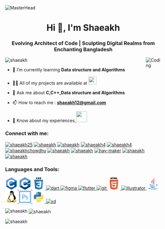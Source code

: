 <div class="center">
  <img src="https://github.com/shaeakh/shaeakh/assets/102303488/0a15e50d-bbe9-4215-b19a-5757a8211b97" alt="MasterHead">
</div>
<h1 align="center">Hi 👋, I'm Shaeakh</h1>
<h3 align="center">Evolving Architect of Code | Sculpting Digital Realms from Enchanting Bangladesh</h3>
<img align="right" alt="Coding" width="50" src="https://github.com/shaeakh/shaeakh/assets/102303488/1f764075-6611-4145-a881-0f4da8fe901a">
<p align="left"> <img src="https://komarev.com/ghpvc/?username=shaeakh&label=Profile%20views&color=0e75b6&style=flat" alt="shaeakh"  width="400"/> </p>

- 🌱 I’m currently learning **Data structure and Algorithms**

- 👨‍💻 All of my projects are available at  <a href="https://github.com/shaeakh?tab=repositories"> <img src="https://github.com/shaeakh/shaeakh/assets/102303488/c3c2d18e-e429-4941-af94-c0880f6c4415" width="26" height = "26" > </a>

- 💬 Ask me about **C,C++,Data structure and Algorithms**

- 📫 How to reach me : **shaeakh12@gmail.com**

- 📄 Know about my experiences<a href="https://www.linkedin.com/in/shaeakh/">
  <img src="https://github.com/shaeakh/shaeakh/assets/102303488/5131095b-29d1-460f-a79e-b6470c5820c8" width="35" height = "35" > </a>

<h3 align="left">Connect with me:</h3>
<p align="left">
<a href="https://twitter.com/shaeakh25" target="blank"><img align="center" src="https://raw.githubusercontent.com/rahuldkjain/github-profile-readme-generator/master/src/images/icons/Social/twitter.svg" alt="shaeakh25" height="30" width="40" /></a>
<a href="https://linkedin.com/in/shaeakh" target="blank"><img align="center" src="https://raw.githubusercontent.com/rahuldkjain/github-profile-readme-generator/master/src/images/icons/Social/linked-in-alt.svg" alt="shaeakh" height="30" width="40" /></a>
<a href="https://stackoverflow.com/users/shaeakh" target="blank"><img align="center" src="https://raw.githubusercontent.com/rahuldkjain/github-profile-readme-generator/master/src/images/icons/Social/stack-overflow.svg" alt="shaeakh" height="30" width="40" /></a>
<a href="https://fb.com/shaeakh4" target="blank"><img align="center" src="https://raw.githubusercontent.com/rahuldkjain/github-profile-readme-generator/master/src/images/icons/Social/facebook.svg" alt="shaeakh4" height="30" width="40" /></a>
<a href="https://instagram.com/shaeakh4" target="blank"><img align="center" src="https://raw.githubusercontent.com/rahuldkjain/github-profile-readme-generator/master/src/images/icons/Social/instagram.svg" alt="shaeakh4" height="30" width="40" /></a>
<a href="https://www.behance.net/shaeakhchowdhu" target="blank"><img align="center" src="https://raw.githubusercontent.com/rahuldkjain/github-profile-readme-generator/master/src/images/icons/Social/behance.svg" alt="shaeakhchowdhu" height="30" width="40" /></a>
<a href="https://www.codechef.com/users/shaeakh" target="blank"><img align="center" src="https://cdn.jsdelivr.net/npm/simple-icons@3.1.0/icons/codechef.svg" alt="shaeakh" height="30" width="40" /></a>
<a href="https://www.hackerrank.com/shaeakh" target="blank"><img align="center" src="https://raw.githubusercontent.com/rahuldkjain/github-profile-readme-generator/master/src/images/icons/Social/hackerrank.svg" alt="shaeakh" height="30" width="40" /></a>
<a href="https://codeforces.com/profile/hay-maker" target="blank"><img align="center" src="https://raw.githubusercontent.com/rahuldkjain/github-profile-readme-generator/master/src/images/icons/Social/codeforces.svg" alt="hay-maker" height="30" width="40" /></a>
<a href="https://www.leetcode.com/shaeakh" target="blank"><img align="center" src="https://raw.githubusercontent.com/rahuldkjain/github-profile-readme-generator/master/src/images/icons/Social/leet-code.svg" alt="shaeakh" height="30" width="40" /></a>
<a href="https://discord.gg/shaeakh" target="blank"><img align="center" src="https://raw.githubusercontent.com/rahuldkjain/github-profile-readme-generator/master/src/images/icons/Social/discord.svg" alt="shaeakh" height="30" width="40" /></a>
</p>

<h3 align="left">Languages and Tools:</h3>
<p align="left"> <a href="https://www.cprogramming.com/" target="_blank" rel="noreferrer"> <img src="https://raw.githubusercontent.com/devicons/devicon/master/icons/c/c-original.svg" alt="c" width="40" height="40"/> </a> <a href="https://www.w3schools.com/cpp/" target="_blank" rel="noreferrer"> <img src="https://raw.githubusercontent.com/devicons/devicon/master/icons/cplusplus/cplusplus-original.svg" alt="cplusplus" width="40" height="40"/> </a> <a href="https://www.w3schools.com/css/" target="_blank" rel="noreferrer"> <img src="https://raw.githubusercontent.com/devicons/devicon/master/icons/css3/css3-original-wordmark.svg" alt="css3" width="40" height="40"/> </a> <a href="https://dart.dev" target="_blank" rel="noreferrer"> <img src="https://www.vectorlogo.zone/logos/dartlang/dartlang-icon.svg" alt="dart" width="40" height="40"/> </a> <a href="https://www.figma.com/" target="_blank" rel="noreferrer"> <img src="https://www.vectorlogo.zone/logos/figma/figma-icon.svg" alt="figma" width="40" height="40"/> </a> <a href="https://flutter.dev" target="_blank" rel="noreferrer"> <img src="https://www.vectorlogo.zone/logos/flutterio/flutterio-icon.svg" alt="flutter" width="40" height="40"/> </a> <a href="https://git-scm.com/" target="_blank" rel="noreferrer"> <img src="https://www.vectorlogo.zone/logos/git-scm/git-scm-icon.svg" alt="git" width="40" height="40"/> </a> <a href="https://www.w3.org/html/" target="_blank" rel="noreferrer"> <img src="https://raw.githubusercontent.com/devicons/devicon/master/icons/html5/html5-original-wordmark.svg" alt="html5" width="40" height="40"/> </a> <a href="https://www.adobe.com/in/products/illustrator.html" target="_blank" rel="noreferrer"> <img src="https://www.vectorlogo.zone/logos/adobe_illustrator/adobe_illustrator-icon.svg" alt="illustrator" width="40" height="40"/> </a> <a href="https://www.java.com" target="_blank" rel="noreferrer"> <img src="https://raw.githubusercontent.com/devicons/devicon/master/icons/java/java-original.svg" alt="java" width="40" height="40"/> </a> <a href="https://www.linux.org/" target="_blank" rel="noreferrer"> <img src="https://raw.githubusercontent.com/devicons/devicon/master/icons/linux/linux-original.svg" alt="linux" width="40" height="40"/> </a> <a href="https://www.photoshop.com/en" target="_blank" rel="noreferrer"> <img src="https://raw.githubusercontent.com/devicons/devicon/master/icons/photoshop/photoshop-line.svg" alt="photoshop" width="40" height="40"/> </a> <a href="https://www.python.org" target="_blank" rel="noreferrer"> <img src="https://raw.githubusercontent.com/devicons/devicon/master/icons/python/python-original.svg" alt="python" width="40" height="40"/> </a> <a href="https://www.adobe.com/products/xd.html" target="_blank" rel="noreferrer"> <img src="https://cdn.worldvectorlogo.com/logos/adobe-xd.svg" alt="xd" width="40" height="40"/> </a> </p>

<p><img align="left" src="https://github-readme-stats.vercel.app/api/top-langs?username=shaeakh&show_icons=true&locale=en&layout=compact" alt="shaeakh" /></p>

<p>&nbsp;<img align="center" src="https://github-readme-stats.vercel.app/api?username=shaeakh&show_icons=true&locale=en" alt="shaeakh" /></p>

<p><img align="center" src="https://github-readme-streak-stats.herokuapp.com/?user=shaeakh&" alt="shaeakh" /></p>
